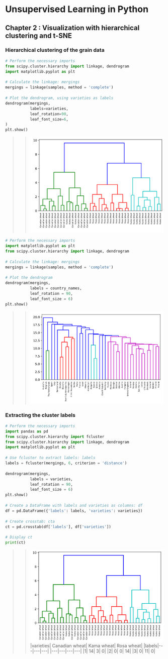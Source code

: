 # Unsupervised Learning in Python

## Chapter 2 : Visualization with hierarchical clustering and t-SNE

### Hierarchical clustering of the grain data

```python
# Perform the necessary imports
from scipy.cluster.hierarchy import linkage, dendrogram
import matplotlib.pyplot as plt

# Calculate the linkage: mergings
mergings = linkage(samples, method = 'complete')

# Plot the dendrogram, using varieties as labels
dendrogram(mergings,
           labels=varieties,
           leaf_rotation=90,
           leaf_font_size=6,
)
plt.show()
```
>>![Hierarchical Clustering](/img/hierarchical-clustering.png)

```python
# Perform the necessary imports
import matplotlib.pyplot as plt
from scipy.cluster.hierarchy import linkage, dendrogram

# Calculate the linkage: mergings
mergings = linkage(samples, method = 'complete')

# Plot the dendrogram
dendrogram(mergings,
           labels = country_names,
           leaf_rotation = 90,
           leaf_font_size = 6)
plt.show()
```
>>![Hierarchical Clustering](/img/hierarchical-clustering-with-single-method.png)

### Extracting the cluster labels
```python
# Perform the necessary imports
import pandas as pd
from scipy.cluster.hierarchy import fcluster
from scipy.cluster.hierarchy import linkage, dendrogram
import matplotlib.pyplot as plt

# Use fcluster to extract labels: labels
labels = fcluster(mergings, 6, criterion = 'distance')

dendrogram(mergings,
           labels = varieties,
           leaf_rotation = 90,
           leaf_font_size = 6)
plt.show()

# Create a DataFrame with labels and varieties as columns: df
df = pd.DataFrame({'labels': labels, 'varieties': varieties})

# Create crosstab: cta
ct = pd.crosstab(df['labels'], df['varieties'])

# Display ct
print(ct)
```
>>![Hierarchical Clustering](/img/hierarchical-clustering-and-cross-tabulation.png)
>>|varieties|  Canadian wheat|  Kama wheat|  Rosa wheat|
>>|labels|---|---|---|
>>|---|---|---|---|
>>|1|                      14|           3|           0|
>>|2|                       0|           0|          14|
>>|3|                       0|          11|           0|

